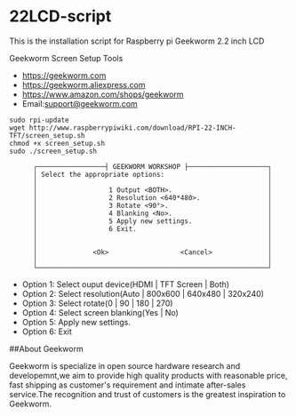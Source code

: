 # 22LCD-script
This is the installation script for Raspberry pi Geekworm 2.2 inch LCD

Geekworm Screen Setup Tools

* https://geekworm.com
* https://geekworm.aliexpress.com
* https://www.amazon.com/shops/geekworm
* Email:support@geekworm.com

```shell
sudo rpi-update
wget http://www.raspberrypiwiki.com/download/RPI-22-INCH-TFT/screen_setup.sh
chmod +x screen_setup.sh
sudo ./screen_setup.sh
```

          ┌─────────────────┤ GEEKWORM WORKSHOP ├────────────────────┐
          │ Select the appropriate options:                          │
          │                                                          │
          │                  1 Output <BOTH>.                        │
          │                  2 Resolution <640*480>.                 │
          │                  3 Rotate <90°>.                         │
          │                  4 Blanking <No>.                        │
          │                  5 Apply new settings.                   │
          │                  6 Exit.                                 │
          │                                                          │
          │                                                          │
          │              <Ok>                  <Cancel>              │
          │                                                          │
          └──────────────────────────────────────────────────────────┘

* Option 1: Select ouput device(HDMI | TFT Screen | Both)
* Option 2: Select resolution(Auto | 800x600 | 640x480 | 320x240)
* Option 3: Select rotate(0 | 90 | 180 | 270)
* Option 4: Select screen blanking(Yes | No)
* Option 5: Apply new settings.
* Option 6: Exit

##About Geekworm

Geekworm is specialize in open source hardware research and developemnt,we aim to provide high quality products with reasonable price, fast shipping as customer's requirement and intimate after-sales service.The recognition and trust of customers is the greatest inspiration to Geekworm.
